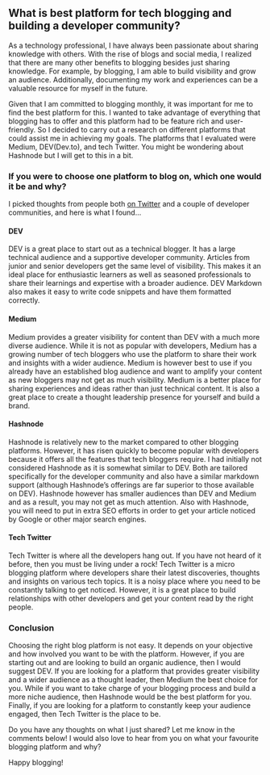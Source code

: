 ## What is best platform for tech blogging and building a developer community?

As a technology professional, I have always been passionate about sharing knowledge with others. With the rise of blogs and social media, I realized that there are many other benefits to blogging besides just sharing knowledge. For example, by blogging, I am able to build visibility and grow an audience. Additionally, documenting my work and experiences can be a valuable resource for myself in the future.

Given that I am committed to blogging monthly, it was important for me to find the best platform for this. I wanted to take advantage of everything that blogging has to offer and this platform had to be feature rich and user-friendly. So I decided to carry out a research on different platforms that could assist me in achieving my goals. The platforms that I evaluated were Medium, DEV(Dev.to), and tech Twitter. You might be wondering about Hashnode but I will get to this in a bit.

### If you were to choose one platform to blog on, which one would it be and why?

I picked thoughts from people both [on Twitter](https://twitter.com/Mwanje_Mike_/status/1540716014622543874?s=20&t=0j7VVSl8qdhm32tMnMC8Bw) and a couple of developer communities, and here is what I found...

#### DEV

DEV is a great place to start out as a technical blogger. It has a large technical audience and a supportive developer community. Articles from junior and senior developers get the same level of visibility. This makes it an ideal place for enthusiastic learners as well as seasoned professionals to share their learnings and expertise with a broader audience. DEV Markdown also makes it easy to write code snippets and have them formatted correctly.

#### Medium

Medium provides a greater visibility for content than DEV with a much more diverse audience. While it is not as popular with developers, Medium has a growing number of tech bloggers who use the platform to share their work and insights with a wider audience. Medium is however best to use if you already have an established blog audience and want to amplify your content as new bloggers may not get as much visibility. Medium is a better place for sharing experiences and ideas rather than just technical content. It is also a great place to create a thought leadership presence for yourself and build a brand.

#### Hashnode

Hashnode is relatively new to the market compared to other blogging platforms. However, it has risen quickly to become popular with developers because it offers all the features that tech bloggers require. I had initially not considered Hashnode as it is somewhat similar to DEV. Both are tailored specifically for the developer community and also have a similar markdown support (although Hashnode’s offerings are far superior to those available on DEV). Hashnode however has smaller audiences than DEV and Medium and as a result, you may not get as much attention. Also with Hashnode, you will need to put in extra SEO efforts in order to get your article noticed by Google or other major search engines.

#### Tech Twitter

Tech Twitter is where all the developers hang out. If you have not heard of it before, then you must be living under a rock! Tech Twitter is a micro blogging platform where developers share their latest discoveries, thoughts and insights on various tech topics. It is a noisy place where you need to be constantly talking to get noticed. However, it is a great place to build relationships with other developers and get your content read by the right people.

### Conclusion

Choosing the right blog platform is not easy. It depends on your objective and how involved you want to be with the platform. However, if you are starting out and are looking to build an organic audience, then I would suggest DEV. If you are looking for a platform that provides greater visibility and a wider audience as a thought leader, then Medium the best choice for you. While if you want to take charge of your blogging process and build a more niche audience, then Hashnode would be the best platform for you. Finally, if you are looking for a platform to constantly keep your audience engaged, then Tech Twitter is the place to be.

Do you have any thoughts on what I just shared? Let me know in the comments below! I would also love to hear from you on what your favourite blogging platform and why?

Happy blogging!



